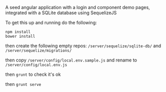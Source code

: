 A seed angular application with a login and component demo pages, integrated with a SQLite database using SequelizeJS

To get this up and running do the following:
```
npm install
bower install
```
then create the following empty repos:
`/server/sequelize/sqlite-db/` and `/server/sequelize/migrations/`

then copy `/server/config/local.env.sample.js` and rename to `/server/config/local.env.js`

then `grunt` to check it's ok

then `grunt serve`
